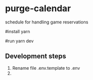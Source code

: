 # purge-calendar
schedule for handling game reservations

#install
yarn 

#run
yarn dev

## Development steps
1. Rename file .env.template to .env
2. 
